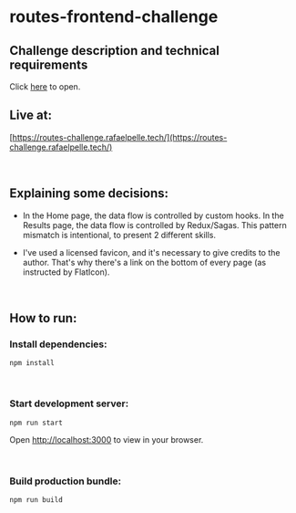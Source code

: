 # routes-frontend-challenge

## Challenge description and technical requirements

Click [here](challenge.md) to open.

## Live at:

[https://routes-challenge.rafaelpelle.tech/](https://routes-challenge.rafaelpelle.tech/)

<br>


## Explaining some decisions:
- In the Home page, the data flow is controlled by custom hooks. In the Results page, the data flow is controlled by Redux/Sagas. This pattern mismatch is intentional, to present 2 different skills.

- I've used a licensed favicon, and it's necessary to give credits to the author. That's why there's a link on the bottom of every page (as instructed by FlatIcon).


<br>

## How to run:

### Install dependencies:

```
npm install
```

<br>

### Start development server:

```
npm run start
```

Open [http://localhost:3000](http://localhost:3000) to view in your browser.

<br>

### Build production bundle:

```
npm run build
```
